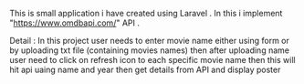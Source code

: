 This is small application i have created using Laravel .
In this i implement "https://www.omdbapi.com/" API .

Detail :
In this project user needs to enter movie name either using form or by uploading txt file (containing movies names)
then after uploading name user need to click on refresh icon to each specific movie name then this will hit api uaing name and year then get details from API and display poster 
